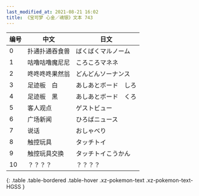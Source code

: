 ```yaml
---
last_modified_at: 2021-08-21 16:02
title: 《宝可梦 心金／魂银》文本 743
---
```

| 编号 | 中文 | 日文 |
| ---- | ---- | ---- |
| 0 | 扑通扑通吞食兽 | ばくばくマルノーム |
| 1 | 咕噜咕噜魔尼尼 | ころころマネネ |
| 2 | 咚咚咚咚果然翁 | どんどんソーナンス |
| 3 | 足迹板　白 | あしあとボード　しろ |
| 4 | 足迹板　黑 | あしあとボード　くろ |
| 5 | 客人观点 | ゲストビュー |
| 6 | 广场新闻 | ひろばニュース |
| 7 | 说话 | おしゃべり |
| 8 | 触控玩具 | タッチトイ |
| 9 | 触控玩具交换 | タッチトイこうかん |
| 10 | ？？？？ | ？？？？ |
{: .table .table-bordered .table-hover .xz-pokemon-text .xz-pokemon-text-HGSS }